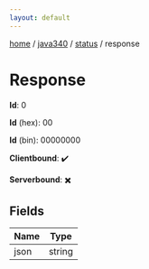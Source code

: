 ```yaml
---
layout: default
---
```


[home](/)  /  [java340](/protocol/java340)  /  [status](/protocol/java340/status)  /  response

# Response

**Id**: 0

**Id** (hex): 00

**Id** (bin): 00000000

**Clientbound**: ✔️

**Serverbound**: ✖️

## Fields

Name | Type
---|---
json | string

